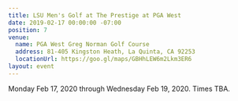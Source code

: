```yaml
---
title: LSU Men's Golf at The Prestige at PGA West
date: 2019-02-17 00:00:00 -07:00
position: 7
venue:
  name: PGA West Greg Norman Golf Course
  address: 81-405 Kingston Heath, La Quinta, CA 92253
  locationUrl: https://goo.gl/maps/GBHhLEW6m2Lkm3ER6
layout: event
---
```


Monday Feb 17, 2020 through Wednesday Feb 19, 2020.  Times TBA.